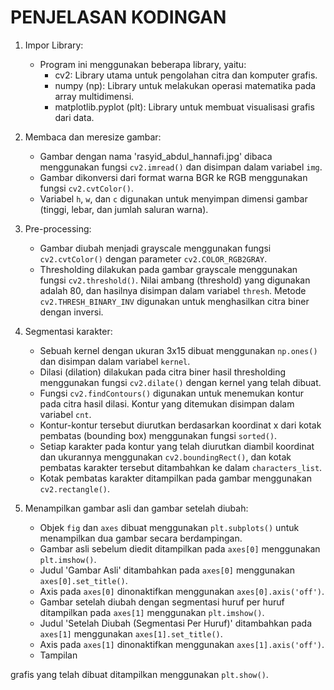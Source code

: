 
# PENJELASAN KODINGAN 

1. Impor Library:
   - Program ini menggunakan beberapa library, yaitu:
     - cv2: Library utama untuk pengolahan citra dan komputer grafis.
     - numpy (np): Library untuk melakukan operasi matematika pada array multidimensi.
     - matplotlib.pyplot (plt): Library untuk membuat visualisasi grafis dari data.

2. Membaca dan meresize gambar:
   - Gambar dengan nama 'rasyid_abdul_hannafi.jpg' dibaca menggunakan fungsi `cv2.imread()` dan disimpan dalam variabel `img`.
   - Gambar dikonversi dari format warna BGR ke RGB menggunakan fungsi `cv2.cvtColor()`.
   - Variabel `h`, `w`, dan `c` digunakan untuk menyimpan dimensi gambar (tinggi, lebar, dan jumlah saluran warna).

3. Pre-processing:
   - Gambar diubah menjadi grayscale menggunakan fungsi `cv2.cvtColor()` dengan parameter `cv2.COLOR_RGB2GRAY`.
   - Thresholding dilakukan pada gambar grayscale menggunakan fungsi `cv2.threshold()`. Nilai ambang (threshold) yang digunakan adalah 80, dan hasilnya disimpan dalam variabel `thresh`. Metode `cv2.THRESH_BINARY_INV` digunakan untuk menghasilkan citra biner dengan inversi.

4. Segmentasi karakter:
   - Sebuah kernel dengan ukuran 3x15 dibuat menggunakan `np.ones()` dan disimpan dalam variabel `kernel`.
   - Dilasi (dilation) dilakukan pada citra biner hasil thresholding menggunakan fungsi `cv2.dilate()` dengan kernel yang telah dibuat.
   - Fungsi `cv2.findContours()` digunakan untuk menemukan kontur pada citra hasil dilasi. Kontur yang ditemukan disimpan dalam variabel `cnt`.
   - Kontur-kontur tersebut diurutkan berdasarkan koordinat x dari kotak pembatas (bounding box) menggunakan fungsi `sorted()`.
   - Setiap karakter pada kontur yang telah diurutkan diambil koordinat dan ukurannya menggunakan `cv2.boundingRect()`, dan kotak pembatas karakter tersebut ditambahkan ke dalam `characters_list`.
   - Kotak pembatas karakter ditampilkan pada gambar menggunakan `cv2.rectangle()`.

5. Menampilkan gambar asli dan gambar setelah diubah:
   - Objek `fig` dan `axes` dibuat menggunakan `plt.subplots()` untuk menampilkan dua gambar secara berdampingan.
   - Gambar asli sebelum diedit ditampilkan pada `axes[0]` menggunakan `plt.imshow()`.
   - Judul 'Gambar Asli' ditambahkan pada `axes[0]` menggunakan `axes[0].set_title()`.
   - Axis pada `axes[0]` dinonaktifkan menggunakan `axes[0].axis('off')`.
   - Gambar setelah diubah dengan segmentasi huruf per huruf ditampilkan pada `axes[1]` menggunakan `plt.imshow()`.
   - Judul 'Setelah Diubah (Segmentasi Per Huruf)' ditambahkan pada `axes[1]` menggunakan `axes[1].set_title()`.
   - Axis pada `axes[1]` dinonaktifkan menggunakan `axes[1].axis('off')`.
   - Tampilan

 grafis yang telah dibuat ditampilkan menggunakan `plt.show()`.
